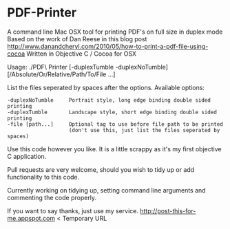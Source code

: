 PDF-Printer
===========

A command line Mac OSX tool for printing PDF's on full size in duplex mode
Based on the work of Dan Reese in this blog post http://www.danandcheryl.com/2010/05/how-to-print-a-pdf-file-using-cocoa
Written in Objective C / Cocoa for OSX

Usage: ./PDF\ Printer [-duplexTumble -duplexNoTumble] [/Absolute/Or/Relative/Path/To/File ...]

List the files seperated by spaces after the options.  Available options:

    -duplexNoTumble     Portrait style, long edge binding double sided printing
    -duplexTumble       Landscape style, short edge binding double sided printing
    -file [path...]     Optional tag to use before file path to be printed 
                        (don't use this, just list the files seperated by spaces)

Use this code however you like.  It is a little scrappy as it's my first objective C application.  

Pull requests are very welcome, should you wish to tidy up or add functionality to this code.

Currently working on tidying up, setting command line arguments and commenting the code properly.

If you want to say thanks, just use my service.  http://post-this-for-me.appspot.com < Temporary URL
